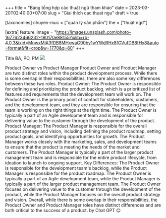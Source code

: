 +++
title = "Bảng tổng hợp các thuật ngữ tham khảo"
date = 2023-03-20T02:40:00+07:00
slug = "Giai thich cac thuat ngu"
draft = true

[taxonomies]
chuyen-muc = ["quản lý sản phẩm"]
the = ["thuật ngữ"]

[extra]
feature_image = "https://images.unsplash.com/photo-1677623466232-190170e88155?ixlib=rb-4.0.3&ixid=MnwxMjA3fDB8MHxwaG90by1wYWdlfHx8fGVufDB8fHx8&auto=format&fit=crop&w=1770&q=80"
+++

Title BA, PO, PM
![](./help/images/favicon.png)
<!-- more -->
Product Owner vs Product Manager
Product Owner and Product Manager are two distinct roles within the product development process. While there is some overlap in their responsibilities, there are also some key differences between these two roles.
Product Owner:
The Product Owner is responsible for defining and prioritizing the product backlog, which is a prioritized list of features and requirements that the development team will work on.
The Product Owner is the primary point of contact for stakeholders, customers, and the development team, and they are responsible for ensuring that the team is working on the right things at the right time.
The Product Owner is typically a part of an Agile development team and is responsible for delivering value to the customer through the development of the product.
Product Manager:
The Product Manager is responsible for the overall product strategy and vision, including defining the product roadmap, setting product goals, and identifying opportunities for growth.
The Product Manager works closely with the marketing, sales, and development teams to ensure that the product is meeting the needs of the market and customers.
The Product Manager is typically a part of the larger product management team and is responsible for the entire product lifecycle, from ideation to launch to ongoing support.
Key Differences:
The Product Owner is responsible for the development team's backlog, while the Product Manager is responsible for the product roadmap.
The Product Owner is typically a part of an Agile development team, while the Product Manager is typically a part of the larger product management team.
The Product Owner focuses on delivering value to the customer through the development of the product, while the Product Manager focuses on the overall product strategy and vision.
Overall, while there is some overlap in their responsibilities, the Product Owner and Product Manager roles have distinct differences and are both critical to the success of a product.
by Chat GPT 😉